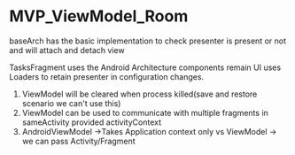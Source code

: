# MVP_ViewModel_Room

baseArch has the basic implementation to check presenter is present or not and will attach and detach view

TasksFragment uses the Android Architecture components remain UI uses Loaders to retain presenter in configuration changes.

1. ViewModel will be cleared when process killed(save and restore scenario we can't use this)
2. ViewModel can be used to communicate with multiple fragments in sameActivity provided activityContext
3. AndroidViewModel  ->Takes Application context only
   vs ViewModel      -> we can pass Activity/Fragment
   
   
 


